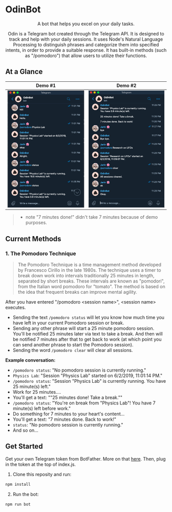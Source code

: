 # OdinBot
<p align="center">
A bot that helps you excel on your daily tasks. 
<p align="center">
Odin is a Telegram bot created through the Telegram API. It is designed to track and help with your daily sessions. It uses Node's Natural Language Processing to distinguish phrases and categorize them into specified intents, in order to provide a suitable response. It has built-in methods (such as "/pomodoro") that allow users to utilize their functions. 
  
  
## At a Glance

Demo #1             |  Demo #2
:-------------------------:|:-------------------------:
![](/images/demo1.png)  |  ![](/images/demo2.png)

> * note "7 minutes done!" didn't take 7 minutes because of demo purposes.
  
  ## Current Methods
  ### 1. The Pomodoro Technique
  
>The Pomodoro Technique is a time management method developed by Francesco Cirillo in the late 1980s. The technique uses a timer to break down work into intervals traditionally 25 minutes in length, separated by short breaks. These intervals are known as "pomodori", from the Italian word pomodoro for "tomato". The method is based on the idea that frequent breaks can improve mental agility.

After you have entered "/pomodoro \<session name\>", \<session name\> executes.

- Sending the text `/pomodoro status` will let you know how much time you have left in your current Pomodoro session or break.
- Sending any other phrase will start a 25 minute pomodoro session. You'll be notified 25 minutes later via text to take a break. And then will be notified 7 minutes after that to get back to work (at which point you can send another phrase to start the Pomodoro session).
- Sending the word `/pomodoro clear` will clear all sessions. 

<b> Example conversation: </b>
- `/pomodoro status`: "No pomodoro session is currently running."
- `Physics Lab`: "Session "Physics Lab" started on 6/2/2019, 11:01:14 PM."
- `/pomodoro status`: "Session "Physics Lab" is currently running. You have 25 minute(s) left."
- Work for 25 minutes....
- You'll get a text: ""25 minutes done! Take a break.""
- `/pomodoro status`: "You're on break from "Physics Lab"! You have 7 minute(s) left before work."
- Do something for 7 minutes to your heart's content...
- You'll get a text: "7 minutes done. Back to work!"
- `status`: "No pomodoro session is currently running."
- And so on...

## Get Started
Get your own Telegram token from BotFather. More on that [here](https://core.telegram.org/bots). Then, plug in the token at the top of index.js.

1. Clone this reposity and run:
```sh
npm install
```
2. Run the bot:
```sh
npm run bot
```
